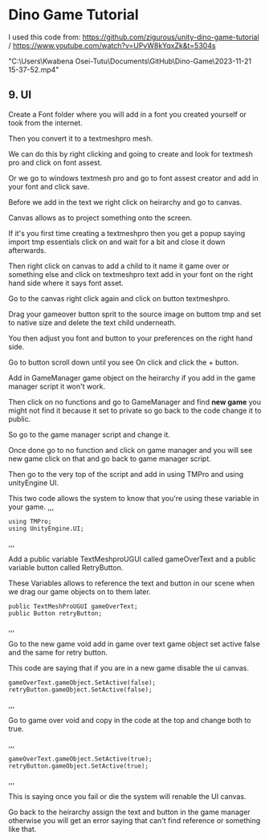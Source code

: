 # Dino Game Tutorial

I used this code from: https://github.com/zigurous/unity-dino-game-tutorial /
https://www.youtube.com/watch?v=UPvW8kYqxZk&t=5304s

"C:\Users\Kwabena Osei-Tutu\Documents\GitHub\Dino-Game\2023-11-21 15-37-52.mp4"

## 9. UI

Create a Font folder where you will add in a font you created yourself or took from the internet. 

Then you convert it to a textmeshpro mesh.

We can do this by right clicking and going to create and look for textmesh pro and click on font assest.

Or we go to windows textmesh pro and go to font assest creator and add in your font and click save.

Before we add in the text we right click on heirarchy and go to canvas.

Canvas allows as to project something onto the screen.

If it's you first time creating a textmeshpro then you get a popup saying import tmp essentials click on and wait for a bit and close it down afterwards.

Then right click on canvas to add a child to it name it game over or something else and click on textmeshpro text add in your font on the right hand side where it says font asset.

Go to the canvas right click again and click on button textmeshpro.

Drag your gameover button sprit to the source image on buttom tmp and set to native size and delete the text child underneath.

You then adjust you font and button to your preferences on the right hand side.

Go to button scroll down until you see On click and click the + button.

Add in GameManager game object on the heirarchy if you add in the game manager script it won't work. 

Then click on no functions and go to GameManager and find **new game** you might not find it because it set to private so go back to the code change it to public.

So go to the game manager script and change it.

Once done go to no function and click on game manager and you will see new game click on that and go back to game manager script.

Then go to the very top of the script and add in using TMPro and using unityEngine UI.

This two code allows the system to know that you're using these variable in your game.
,,,

    using TMPro;
    using UnityEngine.UI;

,,,

Add a public variable TextMeshproUGUI called gameOverText and a public variable button called RetryButton.

These Variables allows to reference the text and button in our scene when we drag our game objects  on to them later.

    public TextMeshProUGUI gameOverText;
    public Button retryButton;

,,,

Go to the new game void add in game over text game object set active false and the same for retry button.

This code are saying that if you are in a new game disable the ui canvas.

    gameOverText.gameObject.SetActive(false);
    retryButton.gameObject.SetActive(false);

,,,

Go to game over void and copy in the code at the top and change both to true.

,,,

    gameOverText.gameObject.SetActive(true);
    retryButton.gameObject.SetActive(true);

,,,

This is saying once you fail or die the system will renable the UI canvas.

Go back to the heirarchy assign the text and button in the game manager otherwise you will get an error saying that can't find reference or something like that.